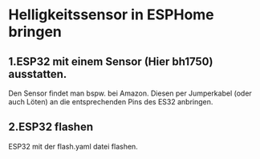# Helligkeitssensor in ESPHome bringen
## 1.ESP32 mit einem Sensor (Hier bh1750) ausstatten.
Den Sensor findet man bspw. bei Amazon.
Diesen per Jumperkabel (oder auch Löten) an die entsprechenden Pins des ES32 anbringen.
## 2.ESP32 flashen
ESP32 mit der flash.yaml datei flashen.
